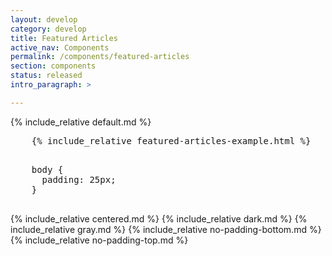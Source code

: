 ```yaml
---
layout: develop
category: develop
title: Featured Articles
active_nav: Components
permalink: /components/featured-articles
section: components
status: released
intro_paragraph: >

---
```


{% include_relative default.md %}
<div
  class="codepen"
  data-prefill='{
    "tags": ["html", "css", "Red Hat Developer Program", "Red Hat Developer Design Manual"],
    "stylesheets": "https://developers.redhat.com/themes/custom/rhdp2/rhd-frontend/dist/css/rhd.css",
    "scripts": "https://kit.fontawesome.com/79419145d2.js",
    "title": "Featured Article example"
  }'
  data-height="400"
  data-theme-id="1"
  data-default-tab="html"
  data-editable="true"
>
  <pre data-lang="html">
    {% include_relative featured-articles-example.html %}
  </pre>
  <pre data-lang="css" data-options="scss">
    body {
      padding: 25px;
    }
  </pre>
</div>
<script async src="https://static.codepen.io/assets/embed/ei.js"></script>

{% include_relative centered.md %}
{% include_relative dark.md %}
{% include_relative gray.md %}
{% include_relative no-padding-bottom.md %}
{% include_relative no-padding-top.md %}
